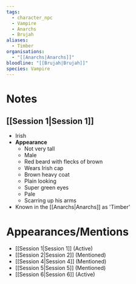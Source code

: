 ```yaml
---
tags:
  - character_npc
  - Vampire
  - Anarchs
  - Brujah
aliases:
  - Timber
organisations:
  - "[[Anarchs|Anarchs]]"
bloodline: "[[Brujah|Brujah]]"
species: Vampire
---
```


# Notes
## [[Session 1|Session 1]]
* Irish
* **Appearance**
	* Not very tall
	* Male
	* Red beard with flecks of brown
	* Wears Irish cap
	* Brown heavy coat
	* Plain looking
	* Super green eyes
	* Pale
	* Scarring up his arms
* Known in the [[Anarchs|Anarchs]] as 'Timber'

# Appearances/Mentions

- [[Session 1|Session 1]] (Active)
- [[Session 2|Session 2]] (Mentioned)
- [[Session 4|Session 4]] (Mentioned)
- [[Session 5|Session 5]] (Mentioned)
- [[Session 6|Session 6]] (Active)
